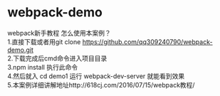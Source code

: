 # webpack-demo
webpack新手教程
怎么使用本案例？<br>
1.直接下载或者用git clone https://github.com/qq309240790/webpack-demo.git  <br>
2.下载完成后cmd命令进入项目目录  <br>
3.npm install 执行此命令  <br>
4.然后就入  cd demo1 运行 webpack-dev-server  就能看到效果  <br>
5.本案例详细讲解地址http://618cj.com/2016/07/15/webpack教程/  <br>

